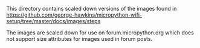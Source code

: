 This directory contains scaled down versions of the images found in <https://github.com/george-hawkins/micropython-wifi-setup/tree/master/docs/images/steps>

The images are scaled down for use on forum.micropython.org which does not support size attributes for images used in forum posts.
